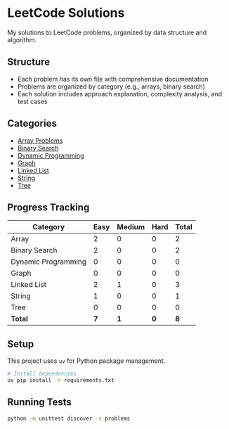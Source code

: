 # LeetCode Solutions

My solutions to LeetCode problems, organized by data structure and algorithm.

## Structure

- Each problem has its own file with comprehensive documentation
- Problems are organized by category (e.g., arrays, binary search)
- Each solution includes approach explanation, complexity analysis, and test cases

## Categories

- [Array Problems](./problems/array/)
- [Binary Search](./problems/binary_search/)
- [Dynamic Programming](./problems/dynamic_programming/)
- [Graph](./problems/graph/)
- [Linked List](./problems/linked_list/)
- [String](./problems/string/)
- [Tree](./problems/tree/)

## Progress Tracking

| Category | Easy | Medium | Hard | Total |
|----------|------|--------|------|-------|
| Array | 2 | 0 | 0 | 2 |
| Binary Search | 2 | 0 | 0 | 2 |
| Dynamic Programming | 0 | 0 | 0 | 0 |
| Graph | 0 | 0 | 0 | 0 |
| Linked List | 2 | 1 | 0 | 3 |
| String | 1 | 0 | 0 | 1 |
| Tree | 0 | 0 | 0 | 0 |
| **Total** | **7** | **1** | **0** | **8** |




## Setup

This project uses `uv` for Python package management.

```bash
# Install dependencies
uv pip install -r requirements.txt
```

## Running Tests

```bash
python -m unittest discover -s problems
```

